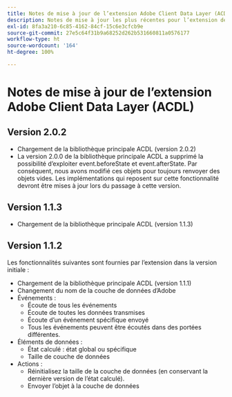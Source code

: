 ```yaml
---
title: Notes de mise à jour de l’extension Adobe Client Data Layer (ACDL)
description: Notes de mise à jour les plus récentes pour l’extension de balise (ACDL) dans Adobe Experience Platform.
exl-id: 8fa3a210-6c85-4162-84cf-15c6e3cfcb9e
source-git-commit: 27e5c64f31b9a68252d262b531660811a0576177
workflow-type: ht
source-wordcount: '164'
ht-degree: 100%

---
```


# Notes de mise à jour de l’extension Adobe Client Data Layer (ACDL)

## Version 2.0.2

* Chargement de la bibliothèque principale ACDL (version 2.0.2)
* La version 2.0.0 de la bibliothèque principale ACDL a supprimé la possibilité d’exploiter event.beforeState et event.afterState. Par conséquent, nous avons modifié ces objets pour toujours renvoyer des objets vides. Les implémentations qui reposent sur cette fonctionnalité devront être mises à jour lors du passage à cette version.

## Version 1.1.3

* Chargement de la bibliothèque principale ACDL (version 1.1.3)

## Version 1.1.2

Les fonctionnalités suivantes sont fournies par l’extension dans la version initiale :

* Chargement de la bibliothèque principale ACDL (version 1.1.1)
* Changement du nom de la couche de données d’Adobe
* Événements :
   * Écoute de tous les événements
   * Écoute de toutes les données transmises
   * Écoute d’un événement spécifique envoyé
   * Tous les événements peuvent être écoutés dans des portées différentes.
* Éléments de données :
   * État calculé : état global ou spécifique
   * Taille de couche de données
* Actions :
   * Réinitialisez la taille de la couche de données (en conservant la dernière version de l’état calculé).
   * Envoyer l’objet à la couche de données

